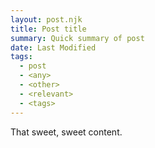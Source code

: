 ```yaml
---
layout: post.njk
title: Post title
summary: Quick summary of post
date: Last Modified
tags:
  - post
  - <any>
  - <other>
  - <relevant>
  - <tags>
---
```


That sweet, sweet content.
